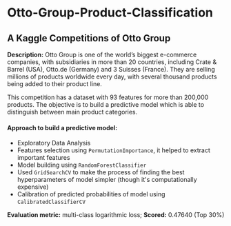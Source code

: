 # Otto-Group-Product-Classification

## A Kaggle Competitions of Otto Group

**Description:** Otto Group is one of the world’s biggest e-commerce companies, with subsidiaries in more than 20 countries, including Crate & Barrel (USA), Otto.de (Germany) and 3 Suisses (France). They are selling millions of products worldwide every day, with several thousand products being added to their product line.

This competition has a dataset with 93 features for more than 200,000 products. The objective is to build a predictive model which is able to distinguish between main product categories. 

#### Approach to build a predictive model:

* Exploratory Data Analysis
* Features selection using `PermutationImportance`, it helped to extract important features
* Model building using `RandomForestClassifier` 
* Used `GridSearchCV` to make the process of finding the best hyperparameters of model simpler (though it's computationally expensive)
* Calibration of predicted probabilities of model using `CalibratedClassifierCV`


**Evaluation metric:** multi-class logarithmic loss; **Scored:** 0.47640 (Top 30%)
